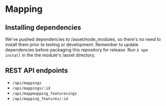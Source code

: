 # Mapping

## Installing dependencies

We've pushed dependencies to /asset/node_modules, so there's no need to install
them prior to testing or development. Remember to update dependencies before packaging
this repository for release. Run `$ npm install` in the the module's /asset directory.

## REST API endpoints

- `/api/mappings`
- `/api/mappings/:id`
- `/api/mappmapping_featuresings`
- `/api/mapping_features/:id`
